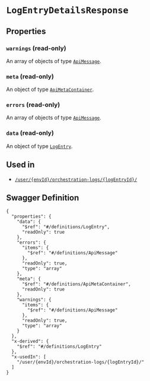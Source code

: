 # `LogEntryDetailsResponse` #







## Properties ##

### `warnings` (read-only) ###




An array of 
objects of type [`ApiMessage`](./../definitions/ApiMessage.mkd).


### `meta` (read-only) ###




An object of type [`ApiMetaContainer`](./../definitions/ApiMetaContainer.mkd).



### `errors` (read-only) ###




An array of 
objects of type [`ApiMessage`](./../definitions/ApiMessage.mkd).


### `data` (read-only) ###




An object of type [`LogEntry`](./../definitions/LogEntry.mkd).





## Used in ##

  + [`/user/{envId}/orchestration-logs/{logEntryId}/`](./../rest/api/v1beta0/user/{envId}/orchestration-logs/{logEntryId}/)

## Swagger Definition ##

    {
      "properties": {
        "data": {
          "$ref": "#/definitions/LogEntry", 
          "readOnly": true
        }, 
        "errors": {
          "items": {
            "$ref": "#/definitions/ApiMessage"
          }, 
          "readOnly": true, 
          "type": "array"
        }, 
        "meta": {
          "$ref": "#/definitions/ApiMetaContainer", 
          "readOnly": true
        }, 
        "warnings": {
          "items": {
            "$ref": "#/definitions/ApiMessage"
          }, 
          "readOnly": true, 
          "type": "array"
        }
      }, 
      "x-derived": {
        "$ref": "#/definitions/LogEntry"
      }, 
      "x-usedIn": [
        "/user/{envId}/orchestration-logs/{logEntryId}/"
      ]
    }
